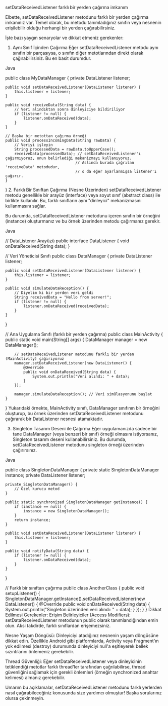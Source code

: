setDataReceivedListener farklı bir yerden çağırma imkanım


Elbette, setDataReceivedListener metodunu farklı bir yerden çağırma imkanınız var. Temel olarak, bu metodu tanımladığınız sınıfın veya nesnenin erişilebilir olduğu herhangi bir yerden çağırabilirsiniz.

İşte bazı yaygın senaryolar ve dikkat etmeniz gerekenler:

1. Aynı Sınıf İçinden Çağırma
   Eğer setDataReceivedListener metodu aynı sınıfın bir parçasıysa, o sınıfın diğer metotlarından direkt olarak çağırabilirsiniz. Bu en basit durumdur.

Java

public class MyDataManager {
private DataListener listener;

    public void setDataReceivedListener(DataListener listener) {
        this.listener = listener;
    }

    public void receiveData(String data) {
        // Veri alındıktan sonra dinleyiciye bildiriliyor
        if (listener != null) {
            listener.onDataReceived(data);
        }
    }

    // Başka bir metottan çağırma örneği
    public void processIncomingData(String rawData) {
        // Veriyi işleyin
        String processedData = rawData.toUpperCase();
        receiveData(processedData); // setDataReceivedListener'ı çağırmıyoruz, onun belirlediği mekanizmayı kullanıyoruz.
                                   // Aslında burada çağrılan 'receiveData' metodudur,
                                   // o da eğer ayarlanmışsa listener'ı çağırır.
    }
}
2. Farklı Bir Sınıftan Çağırma (Nesne Üzerinden)
   setDataReceivedListener metodu genellikle bir arayüz (interface) veya soyut sınıf (abstract class) ile birlikte kullanılır. Bu, farklı sınıfların aynı "dinleyici" mekanizmasını kullanmasını sağlar.

Bu durumda, setDataReceivedListener metodunu içeren sınıfın bir örneğini (instance) oluşturmanız ve bu örnek üzerinden metodu çağırmanız gerekir.

Java

// DataListener Arayüzü
public interface DataListener {
void onDataReceived(String data);
}

// Veri Yöneticisi Sınıfı
public class DataManager {
private DataListener listener;

    public void setDataReceivedListener(DataListener listener) {
        this.listener = listener;
    }

    public void simulateDataReception() {
        // Diyelim ki bir yerden veri geldi
        String receivedData = "Hello from server!";
        if (listener != null) {
            listener.onDataReceived(receivedData);
        }
    }
}

// Ana Uygulama Sınıfı (farklı bir yerden çağırma)
public class MainActivity {
public static void main(String[] args) {
DataManager manager = new DataManager();

        // setDataReceivedListener metodunu farklı bir yerden (MainActivity) çağırıyoruz
        manager.setDataReceivedListener(new DataListener() {
            @Override
            public void onDataReceived(String data) {
                System.out.println("Veri alındı: " + data);
            }
        });

        manager.simulateDataReception(); // Veri simülasyonunu başlat
    }
}
Yukarıdaki örnekte, MainActivity sınıfı, DataManager sınıfının bir örneğini oluşturup, bu örnek üzerinden setDataReceivedListener metodunu çağırarak bir DataListener nesnesi atamaktadır.

3. Singleton Tasarım Deseni ile Çağırma
   Eğer uygulamanızda sadece bir tane DataManager (veya benzeri bir sınıf) örneği olmasını istiyorsanız, Singleton tasarım deseni kullanabilirsiniz. Bu durumda, setDataReceivedListener metodunu singleton örneği üzerinden çağırırsınız.

Java

public class SingletonDataManager {
private static SingletonDataManager instance;
private DataListener listener;

    private SingletonDataManager() {
        // Özel kurucu metod
    }

    public static synchronized SingletonDataManager getInstance() {
        if (instance == null) {
            instance = new SingletonDataManager();
        }
        return instance;
    }

    public void setDataReceivedListener(DataListener listener) {
        this.listener = listener;
    }

    public void notifyData(String data) {
        if (listener != null) {
            listener.onDataReceived(data);
        }
    }
}

// Farklı bir sınıftan çağırma
public class AnotherClass {
public void setupListener() {
SingletonDataManager.getInstance().setDataReceivedListener(new DataListener() {
@Override
public void onDataReceived(String data) {
System.out.println("Singleton üzerinden veri alındı: " + data);
}
});
}
}
Dikkat Edilmesi Gerekenler:
Erişim Belirleyiciler (Access Modifiers): setDataReceivedListener metodunun public olarak tanımlandığından emin olun. Aksi takdirde, farklı sınıflardan erişemezsiniz.

Nesne Yaşam Döngüsü: Dinleyiciyi atadığınız nesnenin yaşam döngüsüne dikkat edin. Özellikle Android gibi platformlarda, Activity veya Fragment'ın yok edilmesi (destroy) durumunda dinleyiciyi null'a eşitleyerek bellek sızıntılarını önlemeniz gerekebilir.

Thread Güvenliği: Eğer setDataReceivedListener veya dinleyicinin tetiklendiği metotlar farklı thread'ler tarafından çağrılabilirse, thread güvenliğini sağlamak için gerekli önlemleri (örneğin synchronized anahtar kelimesi) almanız gerekebilir.

Umarım bu açıklamalar, setDataReceivedListener metodunu farklı yerlerden nasıl çağırabileceğiniz konusunda size yardımcı olmuştur! Başka sorularınız olursa çekinmeyin.